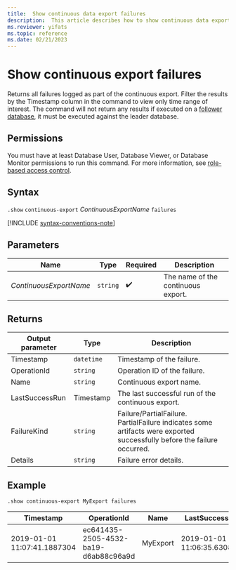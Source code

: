 ```yaml
---
title:  Show continuous data export failures
description:  This article describes how to show continuous data export failures.
ms.reviewer: yifats
ms.topic: reference
ms.date: 02/21/2023
---
```

# Show continuous export failures

Returns all failures logged as part of the continuous export. Filter the results by the Timestamp column in the command to view only time range of interest.
The command will not return any results if executed on a [follower database](../../../follower.md), it must be executed against the leader database.

## Permissions

You must have at least Database User, Database Viewer, or Database Monitor permissions to run this command. For more information, see [role-based access control](../access-control/role-based-access-control.md).

## Syntax

`.show` `continuous-export` *ContinuousExportName* `failures`

[!INCLUDE [syntax-conventions-note](../../includes/syntax-conventions-note.md)]

## Parameters

| Name | Type | Required | Description |
|--|--|--|--|
| *ContinuousExportName* | `string` |  :heavy_check_mark: | The name of the continuous export. |

## Returns

| Output parameter | Type      | Description                                         |
|------------------|-----------|-----------------------------------------------------|
| Timestamp        | `datetime` | Timestamp of the failure.                           |
| OperationId      | `string` | Operation ID of the failure.                    |
| Name             | `string` | Continuous export name.                             |
| LastSuccessRun   | Timestamp | The last successful run of the continuous export.   |
| FailureKind      | `string` | Failure/PartialFailure. PartialFailure indicates some artifacts were exported successfully before the failure occurred. |
| Details          | `string` | Failure error details.                              |

## Example

```kusto
.show continuous-export MyExport failures 
```

| Timestamp                   | OperationId                          | Name     | LastSuccessRun              | FailureKind | Details    |
|-----------------------------|--------------------------------------|----------|-----------------------------|-------------|------------|
| 2019-01-01 11:07:41.1887304 | ec641435-2505-4532-ba19-d6ab88c96a9d | MyExport | 2019-01-01 11:06:35.6308140 | Failure     | Details... |
